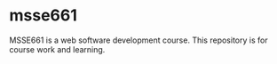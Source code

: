 # msse661
MSSE661 is a web software development course. This repository is for course work and learning. 
